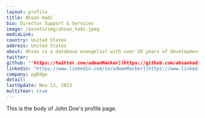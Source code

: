 ```yaml
---
layout: profile
title: Ahsan Hadi
bio: Director Support & Services
image: /assets/img/ahsan_hadi.jpeg
mediaLink: 
country: United States
address: United States
about: Ahsan is a database evangelist with over 20 years of development and management experience. He is passionate about databases, and has worked with Postgres and Oracle extensively throughout his career. With over 15 years of working with PostgreSQL, he has worked with companies like EDB as a Senior Director of Product Development, HighGo Software as VP of Product Development, and as a Programmer Analyst with British Telecom.
twitter: 
github: ""https://twitter.com/admanMacker](https://github.com/ahsanhadi"
linkedin: "https://www.linkedin.com/in/admanMacker](https://www.linkedin.com/in/ahsan-hadi-6667608/"
company: pgEdge 
detail: 
lastUpdate: Nov 13, 2023
multiYear: true
---
```


This is the body of John Doe's profile page.
